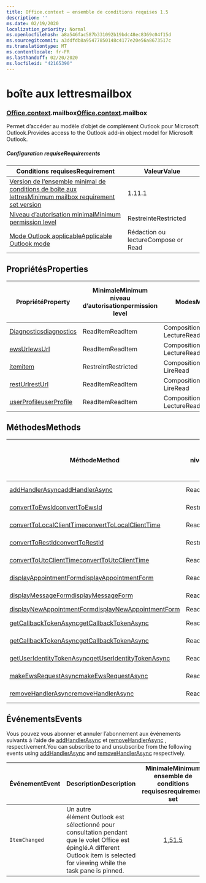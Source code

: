 ```yaml
---
title: Office.context – ensemble de conditions requises 1.5
description: ''
ms.date: 02/19/2020
localization_priority: Normal
ms.openlocfilehash: a8a546fac587b331092b19bdc48ec8369c04f15d
ms.sourcegitcommit: a3ddfdb8a95477850148c4177e20e56a8673517c
ms.translationtype: MT
ms.contentlocale: fr-FR
ms.lasthandoff: 02/20/2020
ms.locfileid: "42165390"
---
```

# <a name="mailbox"></a><span data-ttu-id="21b54-102">boîte aux lettres</span><span class="sxs-lookup"><span data-stu-id="21b54-102">mailbox</span></span>

### <a name="officecontextmailbox"></a><span data-ttu-id="21b54-103">[Office](office.md)[.context](office.context.md).mailbox</span><span class="sxs-lookup"><span data-stu-id="21b54-103">[Office](office.md)[.context](office.context.md).mailbox</span></span>

<span data-ttu-id="21b54-104">Permet d’accéder au modèle d’objet de complément Outlook pour Microsoft Outlook.</span><span class="sxs-lookup"><span data-stu-id="21b54-104">Provides access to the Outlook add-in object model for Microsoft Outlook.</span></span>

##### <a name="requirements"></a><span data-ttu-id="21b54-105">Configuration requise</span><span class="sxs-lookup"><span data-stu-id="21b54-105">Requirements</span></span>

|<span data-ttu-id="21b54-106">Conditions requises</span><span class="sxs-lookup"><span data-stu-id="21b54-106">Requirement</span></span>| <span data-ttu-id="21b54-107">Valeur</span><span class="sxs-lookup"><span data-stu-id="21b54-107">Value</span></span>|
|---|---|
|[<span data-ttu-id="21b54-108">Version de l’ensemble minimal de conditions de boîte aux lettres</span><span class="sxs-lookup"><span data-stu-id="21b54-108">Minimum mailbox requirement set version</span></span>](../../requirement-sets/outlook-api-requirement-sets.md)| <span data-ttu-id="21b54-109">1.1</span><span class="sxs-lookup"><span data-stu-id="21b54-109">1.1</span></span>|
|[<span data-ttu-id="21b54-110">Niveau d’autorisation minimal</span><span class="sxs-lookup"><span data-stu-id="21b54-110">Minimum permission level</span></span>](../../../outlook/understanding-outlook-add-in-permissions.md)| <span data-ttu-id="21b54-111">Restreinte</span><span class="sxs-lookup"><span data-stu-id="21b54-111">Restricted</span></span>|
|[<span data-ttu-id="21b54-112">Mode Outlook applicable</span><span class="sxs-lookup"><span data-stu-id="21b54-112">Applicable Outlook mode</span></span>](../../../outlook/outlook-add-ins-overview.md#extension-points)| <span data-ttu-id="21b54-113">Rédaction ou lecture</span><span class="sxs-lookup"><span data-stu-id="21b54-113">Compose or Read</span></span>|

## <a name="properties"></a><span data-ttu-id="21b54-114">Propriétés</span><span class="sxs-lookup"><span data-stu-id="21b54-114">Properties</span></span>

| <span data-ttu-id="21b54-115">Propriété</span><span class="sxs-lookup"><span data-stu-id="21b54-115">Property</span></span> | <span data-ttu-id="21b54-116">Minimale</span><span class="sxs-lookup"><span data-stu-id="21b54-116">Minimum</span></span><br><span data-ttu-id="21b54-117">niveau d’autorisation</span><span class="sxs-lookup"><span data-stu-id="21b54-117">permission level</span></span> | <span data-ttu-id="21b54-118">Modes</span><span class="sxs-lookup"><span data-stu-id="21b54-118">Modes</span></span> | <span data-ttu-id="21b54-119">Type de retour</span><span class="sxs-lookup"><span data-stu-id="21b54-119">Return type</span></span> | <span data-ttu-id="21b54-120">Minimale</span><span class="sxs-lookup"><span data-stu-id="21b54-120">Minimum</span></span><br><span data-ttu-id="21b54-121">ensemble de conditions requises</span><span class="sxs-lookup"><span data-stu-id="21b54-121">requirement set</span></span> |
|---|---|---|---|:---:|
| [<span data-ttu-id="21b54-122">Diagnostics</span><span class="sxs-lookup"><span data-stu-id="21b54-122">diagnostics</span></span>](/javascript/api/outlook/office.mailbox?view=outlook-js-1.5#diagnostics) | <span data-ttu-id="21b54-123">ReadItem</span><span class="sxs-lookup"><span data-stu-id="21b54-123">ReadItem</span></span> | <span data-ttu-id="21b54-124">Composition</span><span class="sxs-lookup"><span data-stu-id="21b54-124">Compose</span></span><br><span data-ttu-id="21b54-125">Lecture</span><span class="sxs-lookup"><span data-stu-id="21b54-125">Read</span></span> | [<span data-ttu-id="21b54-126">Diagnostics</span><span class="sxs-lookup"><span data-stu-id="21b54-126">Diagnostics</span></span>](/javascript/api/outlook/office.diagnostics?view=outlook-js-1.5) | [<span data-ttu-id="21b54-127">1.1</span><span class="sxs-lookup"><span data-stu-id="21b54-127">1.1</span></span>](../requirement-set-1.1/outlook-requirement-set-1.1.md) |
| [<span data-ttu-id="21b54-128">ewsUrl</span><span class="sxs-lookup"><span data-stu-id="21b54-128">ewsUrl</span></span>](/javascript/api/outlook/office.mailbox?view=outlook-js-1.5#ewsurl) | <span data-ttu-id="21b54-129">ReadItem</span><span class="sxs-lookup"><span data-stu-id="21b54-129">ReadItem</span></span> | <span data-ttu-id="21b54-130">Composition</span><span class="sxs-lookup"><span data-stu-id="21b54-130">Compose</span></span><br><span data-ttu-id="21b54-131">Lecture</span><span class="sxs-lookup"><span data-stu-id="21b54-131">Read</span></span> | <span data-ttu-id="21b54-132">Chaîne</span><span class="sxs-lookup"><span data-stu-id="21b54-132">String</span></span> | [<span data-ttu-id="21b54-133">1.1</span><span class="sxs-lookup"><span data-stu-id="21b54-133">1.1</span></span>](../requirement-set-1.1/outlook-requirement-set-1.1.md) |
| [<span data-ttu-id="21b54-134">item</span><span class="sxs-lookup"><span data-stu-id="21b54-134">item</span></span>](office.context.mailbox.item.md) | <span data-ttu-id="21b54-135">Restreint</span><span class="sxs-lookup"><span data-stu-id="21b54-135">Restricted</span></span> | <span data-ttu-id="21b54-136">Composition</span><span class="sxs-lookup"><span data-stu-id="21b54-136">Compose</span></span><br><span data-ttu-id="21b54-137">Lire</span><span class="sxs-lookup"><span data-stu-id="21b54-137">Read</span></span> | [<span data-ttu-id="21b54-138">Élément</span><span class="sxs-lookup"><span data-stu-id="21b54-138">Item</span></span>](/javascript/api/outlook/office.item?view=outlook-js-1.5) | [<span data-ttu-id="21b54-139">1.1</span><span class="sxs-lookup"><span data-stu-id="21b54-139">1.1</span></span>](../requirement-set-1.1/outlook-requirement-set-1.1.md) |
| [<span data-ttu-id="21b54-140">restUrl</span><span class="sxs-lookup"><span data-stu-id="21b54-140">restUrl</span></span>](/javascript/api/outlook/office.mailbox?view=outlook-js-1.5#resturl) | <span data-ttu-id="21b54-141">ReadItem</span><span class="sxs-lookup"><span data-stu-id="21b54-141">ReadItem</span></span> | <span data-ttu-id="21b54-142">Composition</span><span class="sxs-lookup"><span data-stu-id="21b54-142">Compose</span></span><br><span data-ttu-id="21b54-143">Lire</span><span class="sxs-lookup"><span data-stu-id="21b54-143">Read</span></span> | <span data-ttu-id="21b54-144">Chaîne</span><span class="sxs-lookup"><span data-stu-id="21b54-144">String</span></span> | [<span data-ttu-id="21b54-145">1,5</span><span class="sxs-lookup"><span data-stu-id="21b54-145">1.5</span></span>](../requirement-set-1.5/outlook-requirement-set-1.5.md) |
| [<span data-ttu-id="21b54-146">userProfile</span><span class="sxs-lookup"><span data-stu-id="21b54-146">userProfile</span></span>](/javascript/api/outlook/office.mailbox?view=outlook-js-1.4#userprofile) | <span data-ttu-id="21b54-147">ReadItem</span><span class="sxs-lookup"><span data-stu-id="21b54-147">ReadItem</span></span> | <span data-ttu-id="21b54-148">Composition</span><span class="sxs-lookup"><span data-stu-id="21b54-148">Compose</span></span><br><span data-ttu-id="21b54-149">Lecture</span><span class="sxs-lookup"><span data-stu-id="21b54-149">Read</span></span> | [<span data-ttu-id="21b54-150">Profil</span><span class="sxs-lookup"><span data-stu-id="21b54-150">UserProfile</span></span>](/javascript/api/outlook/office.userprofile?view=outlook-js-1.5) | [<span data-ttu-id="21b54-151">1.1</span><span class="sxs-lookup"><span data-stu-id="21b54-151">1.1</span></span>](../requirement-set-1.1/outlook-requirement-set-1.1.md) |

## <a name="methods"></a><span data-ttu-id="21b54-152">Méthodes</span><span class="sxs-lookup"><span data-stu-id="21b54-152">Methods</span></span>

| <span data-ttu-id="21b54-153">Méthode</span><span class="sxs-lookup"><span data-stu-id="21b54-153">Method</span></span> | <span data-ttu-id="21b54-154">Minimale</span><span class="sxs-lookup"><span data-stu-id="21b54-154">Minimum</span></span><br><span data-ttu-id="21b54-155">niveau d’autorisation</span><span class="sxs-lookup"><span data-stu-id="21b54-155">permission level</span></span> | <span data-ttu-id="21b54-156">Modes</span><span class="sxs-lookup"><span data-stu-id="21b54-156">Modes</span></span> | <span data-ttu-id="21b54-157">Minimale</span><span class="sxs-lookup"><span data-stu-id="21b54-157">Minimum</span></span><br><span data-ttu-id="21b54-158">ensemble de conditions requises</span><span class="sxs-lookup"><span data-stu-id="21b54-158">requirement set</span></span> |
|---|---|---|:---:|
| [<span data-ttu-id="21b54-159">addHandlerAsync</span><span class="sxs-lookup"><span data-stu-id="21b54-159">addHandlerAsync</span></span>](/javascript/api/outlook/office.mailbox?view=outlook-js-1.5#addhandlerasync-eventtype--handler--options--callback-) | <span data-ttu-id="21b54-160">ReadItem</span><span class="sxs-lookup"><span data-stu-id="21b54-160">ReadItem</span></span> | <span data-ttu-id="21b54-161">Composition</span><span class="sxs-lookup"><span data-stu-id="21b54-161">Compose</span></span><br><span data-ttu-id="21b54-162">Lire</span><span class="sxs-lookup"><span data-stu-id="21b54-162">Read</span></span> | [<span data-ttu-id="21b54-163">1,5</span><span class="sxs-lookup"><span data-stu-id="21b54-163">1.5</span></span>](../requirement-set-1.5/outlook-requirement-set-1.5.md) |
| [<span data-ttu-id="21b54-164">convertToEwsId</span><span class="sxs-lookup"><span data-stu-id="21b54-164">convertToEwsId</span></span>](/javascript/api/outlook/office.mailbox?view=outlook-js-1.5#converttoewsid-itemid--restversion-) | <span data-ttu-id="21b54-165">Restreint</span><span class="sxs-lookup"><span data-stu-id="21b54-165">Restricted</span></span> | <span data-ttu-id="21b54-166">Composition</span><span class="sxs-lookup"><span data-stu-id="21b54-166">Compose</span></span><br><span data-ttu-id="21b54-167">Lire</span><span class="sxs-lookup"><span data-stu-id="21b54-167">Read</span></span> | [<span data-ttu-id="21b54-168">1.3</span><span class="sxs-lookup"><span data-stu-id="21b54-168">1.3</span></span>](../requirement-set-1.3/outlook-requirement-set-1.3.md) |
| [<span data-ttu-id="21b54-169">convertToLocalClientTime</span><span class="sxs-lookup"><span data-stu-id="21b54-169">convertToLocalClientTime</span></span>](/javascript/api/outlook/office.mailbox?view=outlook-js-1.5#converttolocalclienttime-timevalue-) | <span data-ttu-id="21b54-170">ReadItem</span><span class="sxs-lookup"><span data-stu-id="21b54-170">ReadItem</span></span> | <span data-ttu-id="21b54-171">Composition</span><span class="sxs-lookup"><span data-stu-id="21b54-171">Compose</span></span><br><span data-ttu-id="21b54-172">Lire</span><span class="sxs-lookup"><span data-stu-id="21b54-172">Read</span></span> | [<span data-ttu-id="21b54-173">1.1</span><span class="sxs-lookup"><span data-stu-id="21b54-173">1.1</span></span>](../requirement-set-1.1/outlook-requirement-set-1.1.md) |
| [<span data-ttu-id="21b54-174">convertToRestId</span><span class="sxs-lookup"><span data-stu-id="21b54-174">convertToRestId</span></span>](/javascript/api/outlook/office.mailbox?view=outlook-js-1.5#converttorestid-itemid--restversion-) | <span data-ttu-id="21b54-175">Restreint</span><span class="sxs-lookup"><span data-stu-id="21b54-175">Restricted</span></span> | <span data-ttu-id="21b54-176">Composition</span><span class="sxs-lookup"><span data-stu-id="21b54-176">Compose</span></span><br><span data-ttu-id="21b54-177">Lire</span><span class="sxs-lookup"><span data-stu-id="21b54-177">Read</span></span> | [<span data-ttu-id="21b54-178">1.3</span><span class="sxs-lookup"><span data-stu-id="21b54-178">1.3</span></span>](../requirement-set-1.3/outlook-requirement-set-1.3.md) |
| [<span data-ttu-id="21b54-179">convertToUtcClientTime</span><span class="sxs-lookup"><span data-stu-id="21b54-179">convertToUtcClientTime</span></span>](/javascript/api/outlook/office.mailbox?view=outlook-js-1.5#converttoutcclienttime-input-) | <span data-ttu-id="21b54-180">ReadItem</span><span class="sxs-lookup"><span data-stu-id="21b54-180">ReadItem</span></span> | <span data-ttu-id="21b54-181">Composition</span><span class="sxs-lookup"><span data-stu-id="21b54-181">Compose</span></span><br><span data-ttu-id="21b54-182">Lire</span><span class="sxs-lookup"><span data-stu-id="21b54-182">Read</span></span> | [<span data-ttu-id="21b54-183">1.1</span><span class="sxs-lookup"><span data-stu-id="21b54-183">1.1</span></span>](../requirement-set-1.1/outlook-requirement-set-1.1.md) |
| [<span data-ttu-id="21b54-184">displayAppointmentForm</span><span class="sxs-lookup"><span data-stu-id="21b54-184">displayAppointmentForm</span></span>](/javascript/api/outlook/office.mailbox?view=outlook-js-1.5#displayappointmentform-itemid-) | <span data-ttu-id="21b54-185">ReadItem</span><span class="sxs-lookup"><span data-stu-id="21b54-185">ReadItem</span></span> | <span data-ttu-id="21b54-186">Composition</span><span class="sxs-lookup"><span data-stu-id="21b54-186">Compose</span></span><br><span data-ttu-id="21b54-187">Lecture</span><span class="sxs-lookup"><span data-stu-id="21b54-187">Read</span></span> | [<span data-ttu-id="21b54-188">1.1</span><span class="sxs-lookup"><span data-stu-id="21b54-188">1.1</span></span>](../requirement-set-1.1/outlook-requirement-set-1.1.md) |
| [<span data-ttu-id="21b54-189">displayMessageForm</span><span class="sxs-lookup"><span data-stu-id="21b54-189">displayMessageForm</span></span>](/javascript/api/outlook/office.mailbox?view=outlook-js-1.5#displaymessageform-itemid-) | <span data-ttu-id="21b54-190">ReadItem</span><span class="sxs-lookup"><span data-stu-id="21b54-190">ReadItem</span></span> | <span data-ttu-id="21b54-191">Composition</span><span class="sxs-lookup"><span data-stu-id="21b54-191">Compose</span></span><br><span data-ttu-id="21b54-192">Lire</span><span class="sxs-lookup"><span data-stu-id="21b54-192">Read</span></span> | [<span data-ttu-id="21b54-193">1.1</span><span class="sxs-lookup"><span data-stu-id="21b54-193">1.1</span></span>](../requirement-set-1.1/outlook-requirement-set-1.1.md) |
| [<span data-ttu-id="21b54-194">displayNewAppointmentForm</span><span class="sxs-lookup"><span data-stu-id="21b54-194">displayNewAppointmentForm</span></span>](/javascript/api/outlook/office.mailbox?view=outlook-js-1.5#displaynewappointmentform-parameters-) | <span data-ttu-id="21b54-195">ReadItem</span><span class="sxs-lookup"><span data-stu-id="21b54-195">ReadItem</span></span> | <span data-ttu-id="21b54-196">Lire</span><span class="sxs-lookup"><span data-stu-id="21b54-196">Read</span></span> | [<span data-ttu-id="21b54-197">1.1</span><span class="sxs-lookup"><span data-stu-id="21b54-197">1.1</span></span>](../requirement-set-1.1/outlook-requirement-set-1.1.md) |
| [<span data-ttu-id="21b54-198">getCallbackTokenAsync</span><span class="sxs-lookup"><span data-stu-id="21b54-198">getCallbackTokenAsync</span></span>](/javascript/api/outlook/office.mailbox?view=outlook-js-1.5#getcallbacktokenasync-options--callback-) | <span data-ttu-id="21b54-199">ReadItem</span><span class="sxs-lookup"><span data-stu-id="21b54-199">ReadItem</span></span> | <span data-ttu-id="21b54-200">Composition</span><span class="sxs-lookup"><span data-stu-id="21b54-200">Compose</span></span><br><span data-ttu-id="21b54-201">Lire</span><span class="sxs-lookup"><span data-stu-id="21b54-201">Read</span></span> | [<span data-ttu-id="21b54-202">1,5</span><span class="sxs-lookup"><span data-stu-id="21b54-202">1.5</span></span>](../requirement-set-1.5/outlook-requirement-set-1.5.md) |
| [<span data-ttu-id="21b54-203">getCallbackTokenAsync</span><span class="sxs-lookup"><span data-stu-id="21b54-203">getCallbackTokenAsync</span></span>](/javascript/api/outlook/office.mailbox?view=outlook-js-1.5#getcallbacktokenasync-callback--usercontext-) | <span data-ttu-id="21b54-204">ReadItem</span><span class="sxs-lookup"><span data-stu-id="21b54-204">ReadItem</span></span> | <span data-ttu-id="21b54-205">Composition</span><span class="sxs-lookup"><span data-stu-id="21b54-205">Compose</span></span><br><span data-ttu-id="21b54-206">Lecture</span><span class="sxs-lookup"><span data-stu-id="21b54-206">Read</span></span> | [<span data-ttu-id="21b54-207">1.3</span><span class="sxs-lookup"><span data-stu-id="21b54-207">1.3</span></span>](../requirement-set-1.3/outlook-requirement-set-1.3.md)<br>[<span data-ttu-id="21b54-208">1.1</span><span class="sxs-lookup"><span data-stu-id="21b54-208">1.1</span></span>](../requirement-set-1.1/outlook-requirement-set-1.1.md) |
| [<span data-ttu-id="21b54-209">getUserIdentityTokenAsync</span><span class="sxs-lookup"><span data-stu-id="21b54-209">getUserIdentityTokenAsync</span></span>](/javascript/api/outlook/office.mailbox?view=outlook-js-1.5#getuseridentitytokenasync-callback--usercontext-) | <span data-ttu-id="21b54-210">ReadItem</span><span class="sxs-lookup"><span data-stu-id="21b54-210">ReadItem</span></span> | <span data-ttu-id="21b54-211">Composition</span><span class="sxs-lookup"><span data-stu-id="21b54-211">Compose</span></span><br><span data-ttu-id="21b54-212">Lecture</span><span class="sxs-lookup"><span data-stu-id="21b54-212">Read</span></span> | [<span data-ttu-id="21b54-213">1.1</span><span class="sxs-lookup"><span data-stu-id="21b54-213">1.1</span></span>](../requirement-set-1.1/outlook-requirement-set-1.1.md) |
| [<span data-ttu-id="21b54-214">makeEwsRequestAsync</span><span class="sxs-lookup"><span data-stu-id="21b54-214">makeEwsRequestAsync</span></span>](/javascript/api/outlook/office.mailbox?view=outlook-js-1.5#makeewsrequestasync-data--callback--usercontext-) | <span data-ttu-id="21b54-215">ReadWriteMailbox</span><span class="sxs-lookup"><span data-stu-id="21b54-215">ReadWriteMailbox</span></span> | <span data-ttu-id="21b54-216">Composition</span><span class="sxs-lookup"><span data-stu-id="21b54-216">Compose</span></span><br><span data-ttu-id="21b54-217">Lire</span><span class="sxs-lookup"><span data-stu-id="21b54-217">Read</span></span> | [<span data-ttu-id="21b54-218">1.1</span><span class="sxs-lookup"><span data-stu-id="21b54-218">1.1</span></span>](../requirement-set-1.1/outlook-requirement-set-1.1.md) |
| [<span data-ttu-id="21b54-219">removeHandlerAsync</span><span class="sxs-lookup"><span data-stu-id="21b54-219">removeHandlerAsync</span></span>](/javascript/api/outlook/office.mailbox?view=outlook-js-1.5#removehandlerasync-eventtype--options--callback-) | <span data-ttu-id="21b54-220">ReadItem</span><span class="sxs-lookup"><span data-stu-id="21b54-220">ReadItem</span></span> | <span data-ttu-id="21b54-221">Composition</span><span class="sxs-lookup"><span data-stu-id="21b54-221">Compose</span></span><br><span data-ttu-id="21b54-222">Lire</span><span class="sxs-lookup"><span data-stu-id="21b54-222">Read</span></span> | [<span data-ttu-id="21b54-223">1,5</span><span class="sxs-lookup"><span data-stu-id="21b54-223">1.5</span></span>](../requirement-set-1.5/outlook-requirement-set-1.5.md) |

## <a name="events"></a><span data-ttu-id="21b54-224">Événements</span><span class="sxs-lookup"><span data-stu-id="21b54-224">Events</span></span>

<span data-ttu-id="21b54-225">Vous pouvez vous abonner et annuler l’abonnement aux événements suivants à l’aide de [addHandlerAsync](/javascript/api/outlook/office.mailbox?view=outlook-js-1.5#addhandlerasync-eventtype--handler--options--callback-) et [removeHandlerAsync](/javascript/api/outlook/office.mailbox?view=outlook-js-1.5#removehandlerasync-eventtype--options--callback-) , respectivement.</span><span class="sxs-lookup"><span data-stu-id="21b54-225">You can subscribe to and unsubscribe from the following events using [addHandlerAsync](/javascript/api/outlook/office.mailbox?view=outlook-js-1.5#addhandlerasync-eventtype--handler--options--callback-) and [removeHandlerAsync](/javascript/api/outlook/office.mailbox?view=outlook-js-1.5#removehandlerasync-eventtype--options--callback-) respectively.</span></span>

| <span data-ttu-id="21b54-226">Événement</span><span class="sxs-lookup"><span data-stu-id="21b54-226">Event</span></span> | <span data-ttu-id="21b54-227">Description</span><span class="sxs-lookup"><span data-stu-id="21b54-227">Description</span></span> | <span data-ttu-id="21b54-228">Minimale</span><span class="sxs-lookup"><span data-stu-id="21b54-228">Minimum</span></span><br><span data-ttu-id="21b54-229">ensemble de conditions requises</span><span class="sxs-lookup"><span data-stu-id="21b54-229">requirement set</span></span> |
|---|---|:---:|
|`ItemChanged`| <span data-ttu-id="21b54-230">Un autre élément Outlook est sélectionné pour consultation pendant que le volet Office est épinglé.</span><span class="sxs-lookup"><span data-stu-id="21b54-230">A different Outlook item is selected for viewing while the task pane is pinned.</span></span> | [<span data-ttu-id="21b54-231">1,5</span><span class="sxs-lookup"><span data-stu-id="21b54-231">1.5</span></span>](../requirement-set-1.5/outlook-requirement-set-1.5.md) |
